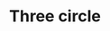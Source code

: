 ---
title: Three circle
tags: ["three", "circle", "circles", "round", "shapes", "trio", "sphere"]
icon: three-circle
svg: '<svg xmlns="http://www.w3.org/2000/svg" width="24" height="24" fill="none" viewBox="0 0 24 24" stroke-width="1.5" stroke-linecap="round" stroke-linejoin="round" stroke="currentColor"><path d="M21 12a9 9 0 1 1-18 0 9 9 0 0 1 18 0"/><path d="M9.5 9.994c0-2.659 5-2.659 5 0 0 0 0 2.006-2.5 2.006 2.5 0 2.5 2.006 2.5 2.006 0 2.659-5 2.659-5 0"/></svg>'
---